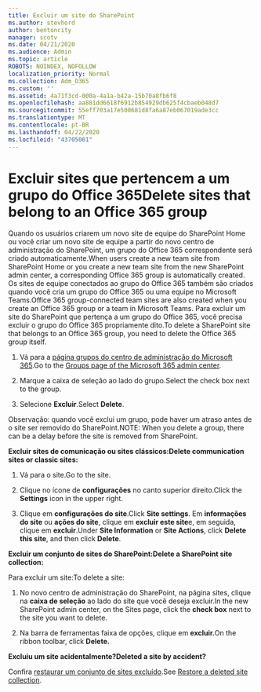 ```yaml
---
title: Excluir um site do SharePoint
ms.author: stevhord
author: bentoncity
manager: scotv
ms.date: 04/21/2020
ms.audience: Admin
ms.topic: article
ROBOTS: NOINDEX, NOFOLLOW
localization_priority: Normal
ms.collection: Adm_O365
ms.custom: ''
ms.assetid: 4a71f3cd-000a-4a1a-b42a-15b70a8fb6f8
ms.openlocfilehash: aa881dd6618f6912b854929db625f4cbaeb048d7
ms.sourcegitcommit: 55eff703a17e500681d8fa6a87eb067019ade3cc
ms.translationtype: MT
ms.contentlocale: pt-BR
ms.lasthandoff: 04/22/2020
ms.locfileid: "43705001"
---
```

# <a name="delete-sites-that-belong-to-an-office-365-group"></a><span data-ttu-id="c3c37-102">Excluir sites que pertencem a um grupo do Office 365</span><span class="sxs-lookup"><span data-stu-id="c3c37-102">Delete sites that belong to an Office 365 group</span></span>

<span data-ttu-id="c3c37-103">Quando os usuários criarem um novo site de equipe do SharePoint Home ou você criar um novo site de equipe a partir do novo centro de administração do SharePoint, um grupo do Office 365 correspondente será criado automaticamente.</span><span class="sxs-lookup"><span data-stu-id="c3c37-103">When users create a new team site from SharePoint Home or you create a new team site from the new SharePoint admin center, a corresponding Office 365 group is automatically created.</span></span> <span data-ttu-id="c3c37-104">Os sites de equipe conectados ao grupo do Office 365 também são criados quando você cria um grupo do Office 365 ou uma equipe no Microsoft Teams.</span><span class="sxs-lookup"><span data-stu-id="c3c37-104">Office 365 group-connected team sites are also created when you create an Office 365 group or a team in Microsoft Teams.</span></span> <span data-ttu-id="c3c37-105">Para excluir um site do SharePoint que pertença a um grupo do Office 365, você precisa excluir o grupo do Office 365 propriamente dito.</span><span class="sxs-lookup"><span data-stu-id="c3c37-105">To delete a SharePoint site that belongs to an Office 365 group, you need to delete the Office 365 group itself.</span></span> 
  
1. <span data-ttu-id="c3c37-106">Vá para a [página grupos do centro de administração do Microsoft 365](https://portal.office.com/adminportal/home#/groups).</span><span class="sxs-lookup"><span data-stu-id="c3c37-106">Go to the [Groups page of the Microsoft 365 admin center](https://portal.office.com/adminportal/home#/groups).</span></span>
    
2. <span data-ttu-id="c3c37-107">Marque a caixa de seleção ao lado do grupo.</span><span class="sxs-lookup"><span data-stu-id="c3c37-107">Select the check box next to the group.</span></span>
    
3. <span data-ttu-id="c3c37-108">Selecione **Excluir**.</span><span class="sxs-lookup"><span data-stu-id="c3c37-108">Select **Delete**.</span></span>
    
<span data-ttu-id="c3c37-109">Observação: quando você exclui um grupo, pode haver um atraso antes de o site ser removido do SharePoint.</span><span class="sxs-lookup"><span data-stu-id="c3c37-109">NOTE: When you delete a group, there can be a delay before the site is removed from SharePoint.</span></span>
  
<span data-ttu-id="c3c37-110">**Excluir sites de comunicação ou sites clássicos:**</span><span class="sxs-lookup"><span data-stu-id="c3c37-110">**Delete communication sites or classic sites:**</span></span>

1. <span data-ttu-id="c3c37-111">Vá para o site.</span><span class="sxs-lookup"><span data-stu-id="c3c37-111">Go to the site.</span></span>
  
2. <span data-ttu-id="c3c37-112">Clique no ícone de **configurações** no canto superior direito.</span><span class="sxs-lookup"><span data-stu-id="c3c37-112">Click the **Settings** icon in the upper right.</span></span> 
  
3. <span data-ttu-id="c3c37-113">Clique em **configurações do site**.</span><span class="sxs-lookup"><span data-stu-id="c3c37-113">Click **Site settings**.</span></span> <span data-ttu-id="c3c37-114">Em **informações do site** ou **ações do site**, clique em **excluir este site**e, em seguida, clique em **excluir**.</span><span class="sxs-lookup"><span data-stu-id="c3c37-114">Under **Site Information** or **Site Actions**, click **Delete this site**, and then click **Delete**.</span></span>
  
<span data-ttu-id="c3c37-115">**Excluir um conjunto de sites do SharePoint:**</span><span class="sxs-lookup"><span data-stu-id="c3c37-115">**Delete a SharePoint site collection:**</span></span>

<span data-ttu-id="c3c37-116">Para excluir um site:</span><span class="sxs-lookup"><span data-stu-id="c3c37-116">To delete a site:</span></span>
  
1. <span data-ttu-id="c3c37-117">No novo centro de administração do SharePoint, na página sites, clique na **caixa de seleção** ao lado do site que você deseja excluir.</span><span class="sxs-lookup"><span data-stu-id="c3c37-117">In the new SharePoint admin center, on the Sites page, click the **check box** next to the site you want to delete.</span></span> 
    
2. <span data-ttu-id="c3c37-118">Na barra de ferramentas faixa de opções, clique em **excluir.**</span><span class="sxs-lookup"><span data-stu-id="c3c37-118">On the ribbon toolbar, click **Delete.**</span></span>
    
<span data-ttu-id="c3c37-119">**Excluiu um site acidentalmente?**</span><span class="sxs-lookup"><span data-stu-id="c3c37-119">**Deleted a site by accident?**</span></span>

<span data-ttu-id="c3c37-120">Confira [restaurar um conjunto de sites excluído](https://go.microsoft.com/fwlink/?linkid=867660).</span><span class="sxs-lookup"><span data-stu-id="c3c37-120">See [Restore a deleted site collection](https://go.microsoft.com/fwlink/?linkid=867660).</span></span>
  

